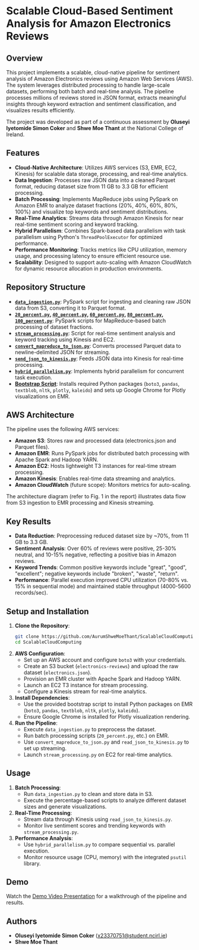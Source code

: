 # Scalable Cloud-Based Sentiment Analysis for Amazon Electronics Reviews

## Overview
This project implements a scalable, cloud-native pipeline for sentiment analysis of Amazon Electronics reviews using Amazon Web Services (AWS). The system leverages distributed processing to handle large-scale datasets, performing both batch and real-time analysis. The pipeline processes millions of reviews stored in JSON format, extracts meaningful insights through keyword extraction and sentiment classification, and visualizes results efficiently.

The project was developed as part of a continuous assessment by **Oluseyi Iyetomide Simon Coker** and **Shwe Moe Thant** at the National College of Ireland.

## Features
- **Cloud-Native Architecture**: Utilizes AWS services (S3, EMR, EC2, Kinesis) for scalable data storage, processing, and real-time analytics.
- **Data Ingestion**: Processes raw JSON data into a cleaned Parquet format, reducing dataset size from 11 GB to 3.3 GB for efficient processing.
- **Batch Processing**: Implements MapReduce jobs using PySpark on Amazon EMR to analyze dataset fractions (20%, 40%, 60%, 80%, 100%) and visualize top keywords and sentiment distributions.
- **Real-Time Analytics**: Streams data through Amazon Kinesis for near real-time sentiment scoring and keyword tracking.
- **Hybrid Parallelism**: Combines Spark-based data parallelism with task parallelism using Python's `ThreadPoolExecutor` for optimized performance.
- **Performance Monitoring**: Tracks metrics like CPU utilization, memory usage, and processing latency to ensure efficient resource use.
- **Scalability**: Designed to support auto-scaling with Amazon CloudWatch for dynamic resource allocation in production environments.

## Repository Structure
- [**`data_ingestion.py`**](https://github.com/AurumShweMoeThant/ScalableCloudComputing/blob/main/data_ingestion.py): PySpark script for ingesting and cleaning raw JSON data from S3, converting it to Parquet format.
- **[`20_percent.py`](https://github.com/AurumShweMoeThant/ScalableCloudComputing/blob/main/MapReduce%20Implementation/20percent.py), [`40_percent.py`](https://github.com/AurumShweMoeThant/ScalableCloudComputing/blob/main/MapReduce%20Implementation/40percent.py), [`60_percent.py`](https://github.com/AurumShweMoeThant/ScalableCloudComputing/blob/main/MapReduce%20Implementation/60percent.py), [`80_percent.py`](https://github.com/AurumShweMoeThant/ScalableCloudComputing/blob/main/MapReduce%20Implementation/80percent.py), [`100_percent.py`](https://github.com/AurumShweMoeThant/ScalableCloudComputing/blob/main/MapReduce%20Implementation/100percent.py)**: PySpark scripts for MapReduce-based batch processing of dataset fractions.
- [**`stream_processing.py`**](https://github.com/AurumShweMoeThant/ScalableCloudComputing/blob/main/stream_processing.py): Script for real-time sentiment analysis and keyword tracking using Kinesis and EC2.
- [**`convert_mapreduce_to_json.py`**](https://github.com/AurumShweMoeThant/ScalableCloudComputing/blob/main/convert_parquet_to_json.py): Converts processed Parquet data to newline-delimited JSON for streaming.
- [**`send_json_to_kinesis.py`**](https://github.com/AurumShweMoeThant/ScalableCloudComputing/blob/main/send_json_to_kinesis.py): Feeds JSON data into Kinesis for real-time processing.
- [**`hybrid_parallelism.py`**](https://github.com/AurumShweMoeThant/ScalableCloudComputing/blob/main/hybrid_parallelism.py): Implements hybrid parallelism for concurrent task execution.
- [**Bootstrap Script**](https://github.com/AurumShweMoeThant/ScalableCloudComputing/blob/main/install_textblob.sh): Installs required Python packages (`boto3`, `pandas`, `textblob`, `nltk`, `plotly`, `kaleido`) and sets up Google Chrome for Plotly visualizations on EMR.

## AWS Architecture
The pipeline uses the following AWS services:
- **Amazon S3**: Stores raw and processed data (electronics.json and Parquet files).
- **Amazon EMR**: Runs PySpark jobs for distributed batch processing with Apache Spark and Hadoop YARN.
- **Amazon EC2**: Hosts lightweight T3 instances for real-time stream processing.
- **Amazon Kinesis**: Enables real-time data streaming and analytics.
- **Amazon CloudWatch** (future scope): Monitors metrics for auto-scaling.

The architecture diagram (refer to Fig. 1 in the report) illustrates data flow from S3 ingestion to EMR processing and Kinesis streaming.

## Key Results
- **Data Reduction**: Preprocessing reduced dataset size by ~70%, from 11 GB to 3.3 GB.
- **Sentiment Analysis**: Over 60% of reviews were positive, 25-30% neutral, and 10-15% negative, reflecting a positive bias in Amazon reviews.
- **Keyword Trends**: Common positive keywords include "great", "good", "excellent"; negative keywords include "broken", "waste", "return".
- **Performance**: Parallel execution improved CPU utilization (70-80% vs. 15% in sequential mode) and maintained stable throughput (4000-5600 records/sec).

## Setup and Installation
1. **Clone the Repository**:
   ```bash
   git clone https://github.com/AurumShweMoeThant/ScalableCloudComputing.git
   cd ScalableCloudComputing
   ```
2. **AWS Configuration**:
   - Set up an AWS account and configure `boto3` with your credentials.
   - Create an S3 bucket (`electronics-reviews`) and upload the raw dataset (`electronics.json`).
   - Provision an EMR cluster with Apache Spark and Hadoop YARN.
   - Launch an EC2 T3 instance for stream processing.
   - Configure a Kinesis stream for real-time analytics.
3. **Install Dependencies**:
   - Use the provided bootstrap script to install Python packages on EMR (`boto3`, `pandas`, `textblob`, `nltk`, `plotly`, `kaleido`).
   - Ensure Google Chrome is installed for Plotly visualization rendering.
4. **Run the Pipeline**:
   - Execute `data_ingestion.py` to preprocess the dataset.
   - Run batch processing scripts (`20_percent.py`, etc.) on EMR.
   - Use `convert_mapreduce_to_json.py` and `read_json_to_kinesis.py` to set up streaming.
   - Launch `stream_processing.py` on EC2 for real-time analytics.

## Usage
1. **Batch Processing**:
   - Run `data_ingestion.py` to clean and store data in S3.
   - Execute the percentage-based scripts to analyze different dataset sizes and generate visualizations.
2. **Real-Time Processing**:
   - Stream data through Kinesis using `read_json_to_kinesis.py`.
   - Monitor live sentiment scores and trending keywords with `stream_processing.py`.
3. **Performance Analysis**:
   - Use `hybrid_parallelism.py` to compare sequential vs. parallel execution.
   - Monitor resource usage (CPU, memory) with the integrated `psutil` library.

## Demo
Watch the [Demo Video Presentation](https://studentncirl-my.sharepoint.com/:v:/g/personal/x24170399_student_ncirl_ie/EQWRqPC7jR9AsY4mKpSbfbMBIiOCrvPWsVteb-xgO2Tf4Q?nav=eyJyZWZlcnJhbEluZm8iOnsicmVmZXJyYWxBcHAiOiJTdHJlYW1XZWJBcHAiLCJyZWZlcnJhbFZpZXciOiJTaGFyZURpYWxvZy1MaW5rIiwicmVmZXJyYWxBcHBQbGF0Zm9ybSI6IldlYiIsInJlZmVycmFsTW9kZSI6InZpZXcifX0%3D&e=vpaito) for a walkthrough of the pipeline and results.

## Authors
- **Oluseyi Iyetomide Simon Coker** (x23370751@student.ncirl.ie)
- **Shwe Moe Thant**
